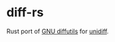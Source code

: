 # diff-rs

Rust port of [GNU diffutils](https://www.gnu.org/software/diffutils/) for [unidiff](https://en.wikipedia.org/wiki/Diff#Unified_format).
